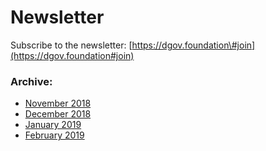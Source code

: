 # Newsletter

Subscribe to the newsletter: [https://dgov.foundation\#join](https://dgov.foundation#join)

### Archive:

* [November 2018](https://wiki.dgov.foundation/newsletter/newsletter-3-november)
* [December 2018](https://wiki.dgov.foundation/newsletter/newsletter-4-december)
* [January 2019](https://wiki.dgov.foundation/newsletter/newsletter-5-january)
* [February 2019](newsletter-6-february.md)


